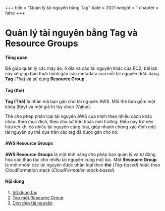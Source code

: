 +++
title = "Quản lý tài nguyên bằng Tag"
date = 2021
weight = 1
chapter = false
+++

# Quản lý tài nguyên bằng Tag và Resource Groups

#### Tổng quan

Để giúp quản lý các máy ảo, ổ đĩa và các tài nguyên khác của EC2, bài lab này sẽ giúp bạn thực hành gán các metadata của mỗi tài nguyên dưới dạng **Tag** (*Thẻ*) và sử dụng **Resource Group** .

#### Tag (thẻ)

**Tag (Thẻ)** là nhãn mà bạn gán cho tài nguyên AWS. Mỗi thẻ bao gồm một khóa (Key) và một giá trị tùy chọn (Value). 

Thẻ cho phép phân loại tài nguyên AWS của mình theo nhiều cách khác nhau: theo mục đích, theo chủ sở hữu hoặc môi trường. Điều này trở nên hữu ích khi có nhiều tài nguyên cùng loại, giúp nhanh chóng xác định một tài nguyên cụ thể dựa trên các tag đã được gán cho nó. 

#### AWS Resource Groups
**AWS Resource Groups** là một tính năng cho phép bạn quản lý và tự động hóa các thao tác cho nhiều tài nguyên cùng một lúc. Một **Resoucre Group** là một nhóm các tài nguyên được phân loại theo **thẻ** (*Tag-based*) hoặc theo CloudFormation stack (*CloudFormation stack-based*).


#### Nội dung
1. [Sử dụng tag](1-write-contents)
2. [Tạo một Resource Group](2-resource-group)
3. [Dọn dẹp tài nguyên](3-cleanup)
